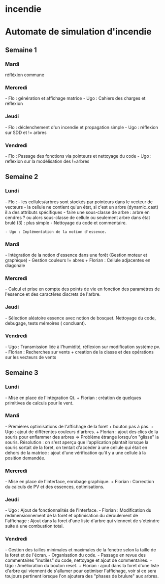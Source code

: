 # incendie
<h1>Automate de simulation d'incendie</h1>

<h2>Semaine 1</h2>

  <h3>Mardi</h3> réfléxion commune 

  <h3>Mercredi</h3>
  - Flo : génération et affichage matrice
  - Ugo : Cahiers des charges et réflexion

  <h3>Jeudi</h3>
  - Flo : déclenchement d'un incendie et propagation simple 
  - Ugo : réflexion sur SDD et != arbres

  <h3>Vendredi</h3>
  - Flo : Passage des fonctions via pointeurs et nettoyage du code 
  - Ugo : reflexion sur la modélisation des !=arbres

<h2>Semaine 2</h2>

  <h3>Lundi</h3>
    - Flo : - les cellules/arbres sont stockés par pointeurs dans le vecteur de vecteurs
            - la cellule ne contient qu'un état, si c'est un arbre (dynamic_cast) il a des attributs spécifiques
            - faire une sous-classe de arbre : arbre en cendres ? ou alors sous-classe de cellule ou seulement arbre dans état brulé (3) : plus simple
      - Nettoyage du code et commentaire.
              
    - Ugo : Implémentation de la notion d'essence.
        
  <h3>Mardi</h3>
  - Intégration de la notion d'essence dans une forêt (Gestion moteur et graphique)
  - Gestion couleurs != abres
    + Florian : Cellule adjacentes en diagonale
 
  <h3>Mercredi</h3>
  - Calcul et prise en compte des points de vie en fonction des paramètres de l'essence et des caractères discrets de l'arbre.

   <h3>Jeudi</h3>
   - Sélection aléatoire essence avec notion de bosquet. Nettoyage du code, debugage, tests mémoires ( concluant).
 
  <h3>Vendredi</h3>
  - Ugo : Transmission liée à l'humidité, réflexion sur modification système pv. 
  - Florian  : Recherches sur vents + creation de la classe et des opérations sur les vecteurs de vents

<h2>Semaine 3</h2>

  <h3>Lundi</h3>
  - Mise en place de l'intégration Qt.
    + Florian : création de quelques primitives de calculs pour le vent.
    
  <h3>Mardi</h3>
  - Premières optimisations de l'affichage de la foret + bouton pas à pas.
    + Ugo : ajout de différentes couleurs d'arbres.
    + Florian : ajout des clics de la souris pour enflammer des arbres 
    => Problème étrange lorsqu'on "glisse" la souris.
    Résolution : on s'est aperçu que l'application plantait lorsque la souris sortait de la foret, on tentait d'accéder à une cellule qui était en dehors de la matrice : ajout d'une vérification qu'il y a une cellule à la position demandée.
 
  <h3>Mercredi</h3>
  - Mise en place de l'interface, enrobage graphique.
    + Florian : Correction du calculs de PV et des essences, optimisations.

  <h3>Jeudi</h3> 
  - Ugo : Ajout de fonctionnalités de l'interface.
  - Florian : Modification du redimensionnement de la foret et optimisation du déroulement de l'affichage : Ajout dans la foret d'une liste d'arbre qui viennent de s'eteindre suite à une combustion total.

  <h3>Vendredi</h3>
  - Gestion des tailles minimales et maximales de la fenetre selon la taille de la foret et de l'écran.
  - Organisation du code.
  - Passage en revue des commentaires "inutiles" du code, nettoyage et ajout de commentaires.
    + Ugo : Amélioration du bouton reset.
    + Florian : ajout dans la foret d'une liste d'arbre qui viennent de s'allumer pour optimiser l'affichage, voir si ce sera toujours pertinent lorsque l'on ajoutera des "phases de brulure" aux arbres.
